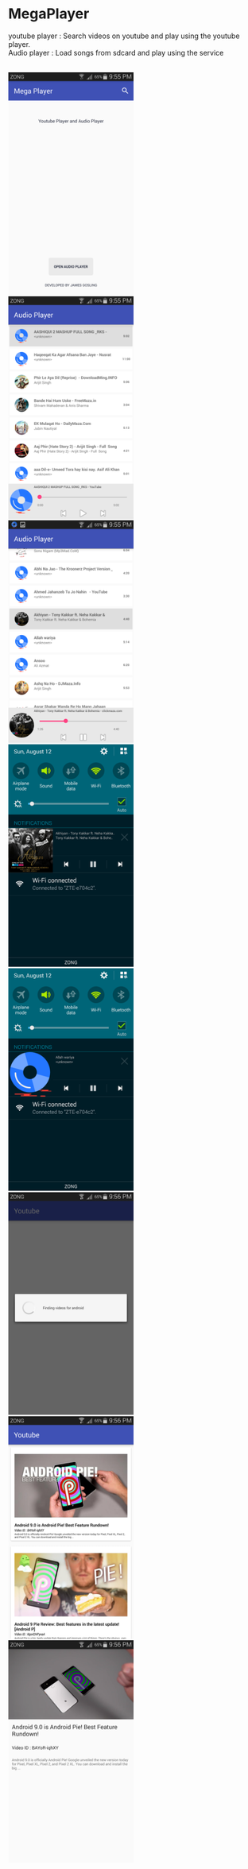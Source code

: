 # MegaPlayer

youtube player : Search videos on youtube and play using the youtube player.
<br>Audio player : Load songs from sdcard and play using the service<br><br>

<img src="https://github.com/meetAhmed/MegaPlayer/blob/master/New%20folder/Screenshot_2018-08-12-21-55-15.png" width="50%" height="auto">
<br>
<img src="https://github.com/meetAhmed/MegaPlayer/blob/master/New%20folder/Screenshot_2018-08-12-21-55-22.png" width="50%" height="auto">
<br>
<img src="https://github.com/meetAhmed/MegaPlayer/blob/master/New%20folder/Screenshot_2018-08-12-21-55-39.png" width="50%" height="auto">
<br>
<img src="https://github.com/meetAhmed/MegaPlayer/blob/master/New%20folder/Screenshot_2018-08-12-21-55-49.png" width="50%" height="auto">
<br>
<img src="https://github.com/meetAhmed/MegaPlayer/blob/master/New%20folder/Screenshot_2018-08-12-21-55-58.png" width="50%" height="auto">
<br>
<img src="https://github.com/meetAhmed/MegaPlayer/blob/master/New%20folder/Screenshot_2018-08-12-21-56-16.png" width="50%" height="auto">
<br>
<img src="https://github.com/meetAhmed/MegaPlayer/blob/master/New%20folder/Screenshot_2018-08-12-21-56-24.png" width="50%" height="auto">
<br>
<img src="https://github.com/meetAhmed/MegaPlayer/blob/master/New%20folder/Screenshot_2018-08-12-21-56-42.png" width="50%" height="auto">
<br>
